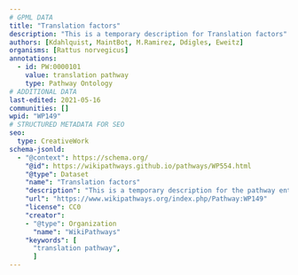```yaml
---
# GPML DATA
title: "Translation factors"
description: "This is a temporary description for Translation factors"
authors: [Kdahlquist, MaintBot, M.Ramirez, Ddigles, Eweitz]
organisms: [Rattus norvegicus]
annotations:
  - id: PW:0000101
    value: translation pathway
    type: Pathway Ontology
# ADDITIONAL DATA
last-edited: 2021-05-16
communities: []
wpid: "WP149"
# STRUCTURED METADATA FOR SEO
seo:
  type: CreativeWork
schema-jsonld:
  - "@context": https://schema.org/
    "@id": https://wikipathways.github.io/pathways/WP554.html
    "@type": Dataset
    "name": "Translation factors"
    "description": "This is a temporary description for the pathway entitled: Translation factors"
    "url": "https://www.wikipathways.org/index.php/Pathway:WP149"
    "license": CC0
    "creator":
    - "@type": Organization
      "name": "WikiPathways"
    "keywords": [
      "translation pathway",
      ]
---
```

